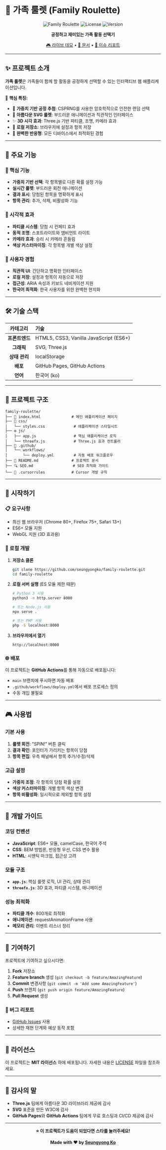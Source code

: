 # 🎡 가족 룰렛 (Family Roulette)

<div align="center">

![Family Roulette](https://img.shields.io/badge/Status-Live-brightgreen)
![License](https://img.shields.io/badge/License-MIT-blue)
![Version](https://img.shields.io/badge/Version-1.0.0-orange)

**공정하고 재미있는 가족 활동 선택기**

[🎮 라이브 데모](https://seungyongko.github.io/family-roulette/) • [📖 문서](https://github.com/seungyongko/family-roulette) • [🐛 이슈 리포트](https://github.com/seungyongko/family-roulette/issues)

</div>

---

## ✨ 프로젝트 소개

**가족 룰렛**은 가족들이 함께 할 활동을 공정하게 선택할 수 있는 인터랙티브 웹 애플리케이션입니다. 

🎯 **핵심 특징:**
- 🎲 **가중치 기반 공정 추첨**: CSPRNG를 사용한 암호학적으로 안전한 랜덤 선택
- 🎨 **아름다운 SVG 룰렛**: 부드러운 애니메이션과 직관적인 인터페이스
- ✨ **3D 시각 효과**: Three.js 기반 파티클, 조명, 카메라 효과
- 💾 **로컬 저장소**: 브라우저에 설정과 항목 저장
- 📱 **완벽한 반응형**: 모든 디바이스에서 최적화된 경험

---

## 🚀 주요 기능

### 🎯 핵심 기능
- **가중치 기반 선택**: 각 항목별로 다른 확률 설정 가능
- **실시간 룰렛**: 부드러운 회전 애니메이션
- **결과 표시**: 당첨된 항목을 명확하게 표시
- **항목 관리**: 추가, 삭제, 비활성화 기능

### 🎨 시각적 효과
- **파티클 시스템**: 당첨 시 컨페티 효과
- **동적 조명**: 스포트라이트와 앰비언트 라이트
- **카메라 효과**: 승리 시 카메라 흔들림
- **색상 커스터마이징**: 각 항목별 개별 색상 설정

### 🔧 사용자 경험
- **직관적 UI**: 간단하고 명확한 인터페이스
- **로컬 저장**: 설정과 항목이 자동으로 저장
- **접근성**: ARIA 속성과 키보드 네비게이션 지원
- **한국어 최적화**: 한국 사용자를 위한 완벽한 현지화

---

## 🛠️ 기술 스택

<div align="center">

| 카테고리 | 기술 |
|:--------:|:-----|
| **프론트엔드** | HTML5, CSS3, Vanilla JavaScript (ES6+) |
| **그래픽** | SVG, Three.js |
| **상태 관리** | localStorage |
| **배포** | GitHub Pages, GitHub Actions |
| **언어** | 한국어 (ko) |

</div>

---

## 📁 프로젝트 구조

```
family-roulette/
├── 📄 index.html              # 메인 애플리케이션 페이지
├── 🎨 css/
│   └── styles.css             # 애플리케이션 스타일시트
├── ⚙️ js/
│   ├── app.js                 # 핵심 애플리케이션 로직
│   └── threefx.js             # Three.js 효과 컨트롤러
├── 🚀 .github/
│   └── workflows/
│       └── deploy.yml         # 자동 배포 워크플로우
├── 📖 README.md               # 프로젝트 문서
├── 🔍 SEO.md                  # SEO 최적화 가이드
└── 🎯 .cursorrules            # Cursor 개발 규칙
```

---

## 🚀 시작하기

### 📋 요구사항
- 최신 웹 브라우저 (Chrome 80+, Firefox 75+, Safari 13+)
- ES6+ 모듈 지원
- WebGL 지원 (3D 효과용)

### 🔧 로컬 개발

1. **저장소 클론**
   ```bash
   git clone https://github.com/seungyongko/family-roulette.git
   cd family-roulette
   ```

2. **로컬 서버 실행** (ES 모듈 제한 때문)
   ```bash
   # Python 3 사용
   python3 -m http.server 8000
   
   # 또는 Node.js 사용
   npx serve .
   
   # 또는 PHP 사용
   php -S localhost:8000
   ```

3. **브라우저에서 열기**
   ```
   http://localhost:8000
   ```

### 🌐 배포

이 프로젝트는 **GitHub Actions**를 통해 자동으로 배포됩니다:

- `main` 브랜치에 푸시하면 자동 배포
- `.github/workflows/deploy.yml`에서 배포 프로세스 정의
- 수동 개입 불필요

---

## 🎮 사용법

### 기본 사용
1. **룰렛 회전**: "SPIN!" 버튼 클릭
2. **결과 확인**: 포인터가 가리키는 항목이 당첨
3. **항목 편집**: 우측 패널에서 항목 추가/수정/삭제

### 고급 설정
- **가중치 조정**: 각 항목의 당첨 확률 설정
- **색상 커스터마이징**: 개별 항목 색상 변경
- **항목 비활성화**: 일시적으로 제외할 항목 설정

---

## 🔧 개발 가이드

### 코딩 컨벤션
- **JavaScript**: ES6+ 모듈, camelCase, 한국어 주석
- **CSS**: BEM 방법론, 반응형 우선, CSS 변수 활용
- **HTML**: 시맨틱 마크업, 접근성 고려

### 모듈 구조
- **`app.js`**: 핵심 룰렛 로직, UI 관리, 상태 관리
- **`threefx.js`**: 3D 효과, 파티클 시스템, 애니메이션

### 성능 최적화
- **파티클 개수**: 800개로 최적화
- **애니메이션**: requestAnimationFrame 사용
- **메모리 관리**: 이벤트 리스너 정리

---

## 🌟 기여하기

프로젝트에 기여하고 싶으시다면:

1. **Fork** 저장소
2. **Feature branch** 생성 (`git checkout -b feature/AmazingFeature`)
3. **Commit** 변경사항 (`git commit -m 'Add some AmazingFeature'`)
4. **Push** 브랜치 (`git push origin feature/AmazingFeature`)
5. **Pull Request** 생성

### 🐛 버그 리포트
- [GitHub Issues](https://github.com/seungyongko/family-roulette/issues) 사용
- 상세한 재현 단계와 예상 동작 포함

---

## 📄 라이선스

이 프로젝트는 **MIT 라이선스** 하에 배포됩니다. 자세한 내용은 [LICENSE](LICENSE) 파일을 참조하세요.

---

## 🙏 감사의 말

- **Three.js** 팀에게 아름다운 3D 라이브러리 제공에 감사
- **SVG** 표준을 만든 W3C에 감사
- **GitHub Pages**와 **GitHub Actions** 팀에게 무료 호스팅과 CI/CD 제공에 감사

---

<div align="center">

**⭐ 이 프로젝트가 도움이 되었다면 스타를 눌러주세요!**

**Made with ❤️ by [Seungyong Ko](https://github.com/seungyongko)**

</div>
